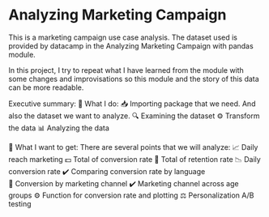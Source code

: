 # Analyzing Marketing Campaign

This is a marketing campaign use case analysis. The dataset used is provided by datacamp in the Analyzing Marketing Campaign with pandas module.

In this project, I try to repeat what I have learned from the module with some changes and improvisations so this module and the story of this data can be more readable. 

Executive summary: 
🔧 What I do: 
    📥 Importing package that we need. And also the dataset we want to analyze. 
    🔍 Examining the dataset 
    ⚙️ Transform the data 
    📊 Analyzing the data 

🎯 What I want to get: 
    There are several points that we will analyze: 
      📈 Daily reach marketing 
      💵 Total of conversion rate
      🔁 Total of retention rate
      📉 Daily conversion rate
      ✔️ Comparing conversion rate by language  
      📢 Conversion by marketing channel
      ✔️ Marketing channel across age groups 
      ⚙️ Function for conversion rate and plotting 
      ⚖️ Personalization A/B testing
